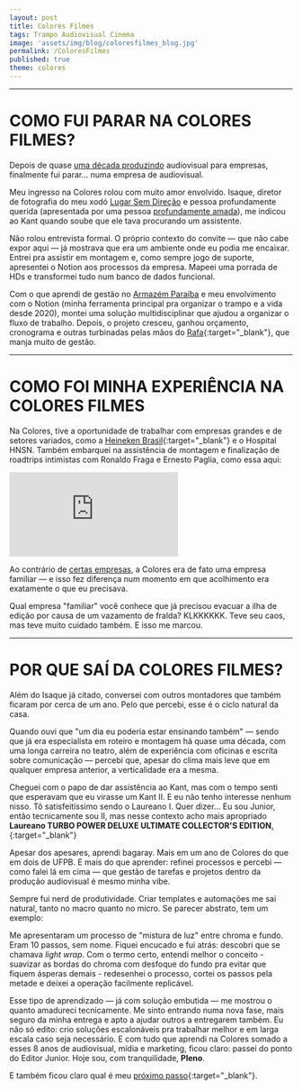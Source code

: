 ```yaml
---
layout: post
title: Colores Filmes
tags: Trampo Audiovisual Cinema
image: 'assets/img/blog/coloresfilmes_blog.jpg'
permalink: /ColoresFilmes
published: true
theme: colores
---
```


---

# COMO FUI PARAR NA COLORES FILMES?

Depois de quase [uma década produzindo](/tags/trampo/) audiovisual para empresas, finalmente fui parar... numa empresa de audiovisual.

Meu ingresso na Colores rolou com muito amor envolvido. Isaque, diretor de fotografia do meu xodó [Lugar Sem Direção](/LugarSemDirecao-LosCabrasGigantes) e pessoa profundamente querida (apresentada por uma pessoa [profundamente amada](/EntreQuasares&Supernovas)), me indicou ao Kant quando soube que ele tava procurando um assistente.

Não rolou entrevista formal. O próprio contexto do convite — que não cabe expor aqui — já mostrava que era um ambiente onde eu podia me encaixar. Entrei pra assistir em montagem e, como sempre jogo de suporte, apresentei o Notion aos processos da empresa. Mapeei uma porrada de HDs e transformei tudo num banco de dados funcional.

Com o que aprendi de gestão no [Armazém Paraíba](/ArmazemParaiba) e meu envolvimento com o Notion (minha ferramenta principal pra organizar o trampo e a vida desde 2020), montei uma solução multidisciplinar que ajudou a organizar o fluxo de trabalho. Depois, o projeto cresceu, ganhou orçamento, cronograma e outras turbinadas pelas mãos do [Rafa](https://www.instagram.com/rcriativo){:target="_blank"}, que manja muito de gestão.

---

# COMO FOI MINHA EXPERIÊNCIA NA COLORES FILMES

Na Colores, tive a oportunidade de trabalhar com empresas grandes e de setores variados, como a [Heineken Brasil](https://www.youtube.com/watch?v=DIGGo9dNBoE&list=PL2ex3uSZMa5CHRVGxGuuf2pJRhBBUIKnp&ab_channel=ColoresFilmes){:target="_blank"} e o Hospital HNSN. Também embarquei na assistência de montagem e finalização de roadtrips intimistas com Ronaldo Fraga e Ernesto Paglia, como essa aqui:

<div class="videoWrapper">
    <iframe
        src="https://www.youtube.com/embed/mcPFfgXM9qM?si=Khp77nHokoP3xxL2"
        frameborder="0"
        allowfullscreen
        allow="accelerometer; autoplay; encrypted-media; gyroscope; picture-in-picture">
    </iframe>
</div>

Ao contrário de [certas empresas](/ArmazemParaiba), a Colores era de fato uma empresa familiar — e isso fez diferença num momento em que acolhimento era exatamente o que eu precisava.

Qual empresa "familiar" você conhece que já precisou evacuar a ilha de edição por causa de um vazamento de fralda? KLKKKKKK. Teve seu caos, mas teve muito cuidado também. E isso me marcou.

---

# POR QUE SAÍ DA COLORES FILMES?

Além do Isaque já citado, conversei com outros montadores que também ficaram por cerca de um ano. Pelo que percebi, esse é o ciclo natural da casa.

Quando ouvi que "um dia eu poderia estar ensinando também" — sendo que já era especialista em roteiro e montagem há quase uma década, com uma longa carreira no teatro, além de experiência com oficinas e escrita sobre comunicação — percebi que, apesar do clima mais leve que em qualquer empresa anterior, a verticalidade era a mesma.

Cheguei com o papo de dar assistência ao Kant, mas com o tempo senti que esperavam que eu virasse um Kant II. E eu não tenho interesse nenhum nisso. Tô satisfeitíssimo sendo o Laureano I. Quer dizer... Eu sou Junior, então tecnicamente sou II, mas nesse contexto acho mais apropriado **Laureano TURBO POWER DELUXE ULTIMATE COLLECTOR'S EDITION**[.](https://www.youtube.com/watch?v=8pKN0u-4jb4&ab_channel=HenriqueLuiz){:target="_blank"}

Apesar dos apesares, aprendi bagaray. Mais em um ano de Colores do que em dois de UFPB. E mais do que aprender: refinei processos e percebi — como falei lá em cima — que gestão de tarefas e projetos dentro da produção audiovisual é mesmo minha vibe.

Sempre fui nerd de produtividade. Criar templates e automações me sai natural, tanto no macro quanto no micro. Se parecer abstrato, tem um exemplo:

Me apresentaram um processo de "mistura de luz" entre chroma e fundo. Eram 10 passos, sem nome. Fiquei encucado e fui atrás: descobri que se chamava *light wrap*. Com o termo certo, entendi melhor o conceito  - suavizar as bordas do chroma com desfoque do fundo pra evitar que fiquem ásperas demais - redesenhei o processo, cortei os passos pela metade e deixei a operação facilmente replicável.

Esse tipo de aprendizado — já com solução embutida — me mostrou o quanto amadureci tecnicamente. Me sinto entrando numa nova fase, mais seguro da minha entrega e apto a ajudar outros a entregarem também. Eu não só edito: crio soluções escalonáveis pra trabalhar melhor e em larga escala caso seja necessário. E com tudo que aprendi na Colores somado a esses 8 anos de audiovisual, mídia e marketing, ficou claro: passei do ponto do Editor Junior. Hoje sou, com tranquilidade, **Pleno**.

E também ficou claro qual é meu [próximo passo](https://www.youtube.com/@canalpoligonal){:target="_blank"}.
